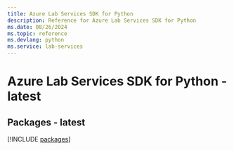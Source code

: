 ```yaml
---
title: Azure Lab Services SDK for Python
description: Reference for Azure Lab Services SDK for Python
ms.date: 08/26/2024
ms.topic: reference
ms.devlang: python
ms.service: lab-services
---
```

# Azure Lab Services SDK for Python - latest
## Packages - latest
[!INCLUDE [packages](lab-services-index.md)]